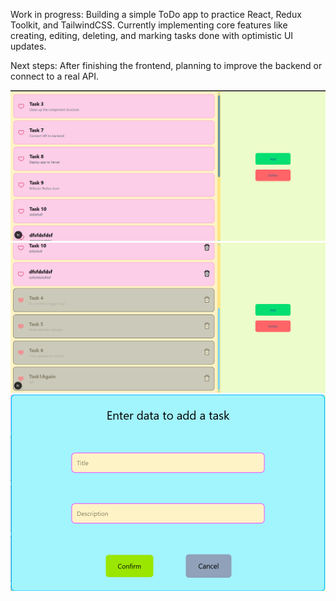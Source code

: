 Work in progress:
Building a simple ToDo app to practice React, Redux Toolkit, and TailwindCSS. Currently implementing core features like creating, editing, deleting, and marking tasks done with optimistic UI updates.

Next steps:
After finishing the frontend, planning to improve the backend or connect to a real API.

![alt text](image.png)
![alt text](image-1.png)
![alt text](image-2.png)
